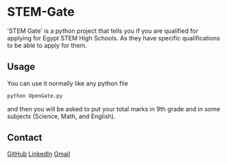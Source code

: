 # STEM-Gate
'STEM Gate' is a python project that tells you if you are qualified for applying for Egypt STEM High Schools. As they have specific qualifications to be able to apply for them.

## Usage
You can use it normally like any python file
```bash
python OpenGate.py
```
and then you will be asked to put your total marks in 9th grade and in some subjects (Science, Math, and English).

## Contact
[GitHub](https://github.com/mosaabg)
[LinkedIn](https://www.linkedin.com/in/mosaabgamal)
[Gmail](mosaabgamal0@gmail.com)
